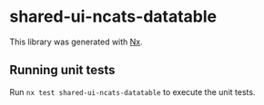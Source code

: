 # shared-ui-ncats-datatable

This library was generated with [Nx](https://nx.dev).

## Running unit tests

Run `nx test shared-ui-ncats-datatable` to execute the unit tests.

